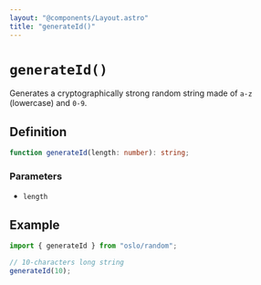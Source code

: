 ```yaml
---
layout: "@components/Layout.astro"
title: "generateId()"
---
```


# `generateId()`

Generates a cryptographically strong random string made of `a-z` (lowercase) and `0-9`.

## Definition

```ts
function generateId(length: number): string;
```

### Parameters

- `length`

## Example

```ts
import { generateId } from "oslo/random";

// 10-characters long string
generateId(10);
```
